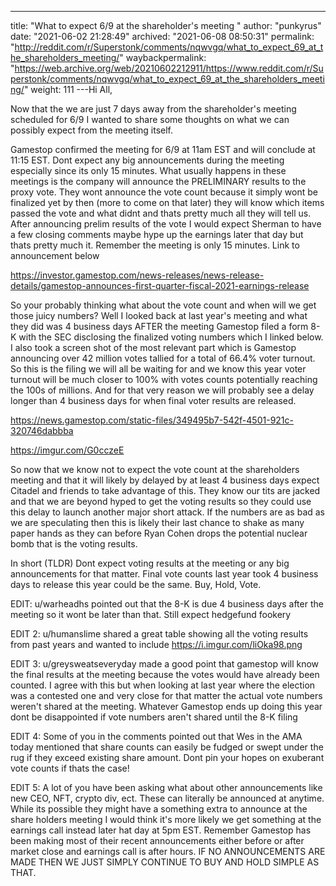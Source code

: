 ---
title: "What to expect 6/9 at the shareholder's meeting "
author: "punkyrus"
date: "2021-06-02 21:28:49"
archived: "2021-06-08 08:50:31"
permalink: "http://reddit.com/r/Superstonk/comments/nqwvgq/what_to_expect_69_at_the_shareholders_meeting/"
waybackpermalink: "https://web.archive.org/web/20210602212911/https://www.reddit.com/r/Superstonk/comments/nqwvgq/what_to_expect_69_at_the_shareholders_meeting/"
weight: 111
---Hi All,


Now that the we are just 7 days away from the shareholder's meeting scheduled for 6/9 I wanted to share some thoughts on what we can possibly expect from the meeting itself. 


Gamestop confirmed the meeting for 6/9 at 11am EST and will conclude at 11:15 EST. Dont expect any big announcements during the meeting especially since its only 15 minutes. What usually happens in these meetings is the company will announce the PRELIMINARY results to the proxy vote. They wont announce the vote count because it simply wont be finalized yet by then (more to come on that later) they will know which items passed the vote and what didnt and thats pretty much all they will tell us. After announcing prelim results of the vote I would expect Sherman to have a few closing comments maybe hype up the earnings later that day but thats pretty much it. Remember the meeting is only 15 minutes. Link to announcement below


https://investor.gamestop.com/news-releases/news-release-details/gamestop-announces-first-quarter-fiscal-2021-earnings-release


So your probably thinking what about the vote count and when will we get those juicy numbers? Well I looked back at last year's meeting and what they did was 4 business days AFTER the meeting Gamestop filed a form 8-K with the SEC disclosing the finalized voting numbers which I linked below. I also took a screen shot of the most relevant part which is Gamestop announcing over 42 million votes tallied for a total of 66.4% voter turnout. So this is the filing we will all be waiting for and we know this year voter turnout will be much closer to 100% with votes counts potentially reaching the 100s of millions. And for that very reason we will probably see a delay longer than 4 business days for when final voter results are released.


https://news.gamestop.com/static-files/349495b7-542f-4501-921c-320746dabbba


https://imgur.com/G0cczeE


So now that we know not to expect the vote count at the shareholders meeting and that it will likely by delayed by at least 4 business days expect Citadel and friends to take advantage of this. They know our tits are jacked and that we are beyond hyped to get the voting results so they could use this delay to launch another major short attack. If the numbers are as bad as we are speculating then this is likely their last chance to shake as many paper hands as they can before Ryan Cohen drops the potential nuclear bomb that is the voting results.


In short (TLDR) Dont expect voting results at the meeting or any big announcements for that matter. Final vote counts last year took 4 business days to release this year could be the same. Buy, Hold, Vote.


EDIT: u/warheadhs pointed out that the 8-K is due 4 business days after the meeting so it wont be later than that. Still expect hedgefund fookery


EDIT 2: u/humanslime shared a great table showing all the voting results from past years and wanted to include https://i.imgur.com/liOka98.png


EDIT 3: u/greysweatseveryday made a good point that gamestop will know the final results at the meeting because the votes would have already been counted. I agree with this but when looking at last year where the election was a contested one and very close for that matter the actual vote numbers weren't shared at the meeting. Whatever Gamestop ends up doing this year dont be disappointed if vote numbers aren't shared until the 8-K filing


EDIT 4: Some of you in the comments pointed out that Wes in the AMA today mentioned that share counts can easily be fudged or swept under the rug if they exceed existing share amount. Dont pin your hopes on exuberant vote counts if thats the case!


EDIT 5: A lot of you have been asking what about other announcements like new CEO, NFT, crypto div, ect. These can literally be announced at anytime. While its possible they might have a something extra to announce at the share holders meeting I would think it's more likely we get something at the earnings call instead later hat day at 5pm EST. Remember Gamestop has been making most of their recent announcements either before or after market close and earnings call is after hours. IF NO ANNOUNCEMENTS ARE MADE THEN WE JUST SIMPLY CONTINUE TO BUY AND HOLD SIMPLE AS THAT.

